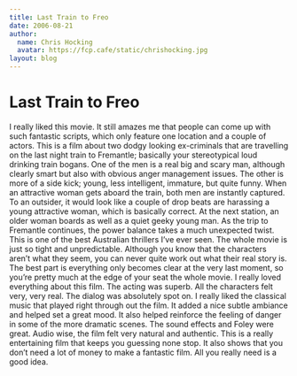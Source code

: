 ```yaml
---
title: Last Train to Freo
date: 2006-08-21
author:
  name: Chris Hocking
  avatar: https://fcp.cafe/static/chrishocking.jpg
layout: blog
---
```

# Last Train to Freo

I really liked this movie. It still amazes me that people can come up with such fantastic scripts, which only feature one location and a couple of actors. This is a film about two dodgy looking ex-criminals that are travelling on the last night train to Fremantle; basically your stereotypical loud drinking train bogans. One of the men is a real big and scary man, although clearly smart but also with obvious anger management issues. The other is more of a side kick; young, less intelligent, immature, but quite funny. When an attractive woman gets aboard the train, both men are instantly captured. To an outsider, it would look like a couple of drop beats are harassing a young attractive woman, which is basically correct. At the next station, an older woman boards as well as a quiet geeky young man. As the trip to Fremantle continues, the power balance takes a much unexpected twist. This is one of the best Australian thrillers I’ve ever seen. The whole movie is just so tight and unpredictable. Although you know that the characters aren’t what they seem, you can never quite work out what their real story is. The best part is everything only becomes clear at the very last moment, so you’re pretty much at the edge of your seat the whole movie. I really loved everything about this film. The acting was superb. All the characters felt very, very real. The dialog was absolutely spot on. I really liked the classical music that played right through out the film. It added a nice subtle ambiance and helped set a great mood. It also helped reinforce the feeling of danger in some of the more dramatic scenes. The sound effects and Foley were great. Audio wise, the film felt very natural and authentic. This is a really entertaining film that keeps you guessing none stop. It also shows that you don’t need a lot of money to make a fantastic film. All you really need is a good idea.